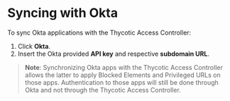 [title]: # (Sync Okta)
[tags]: # (thycotic access control)
[priority]: # (4)
# Syncing with Okta

To sync Okta applications with the Thycotic Access Controller:

1. Click __Okta__. 
1. Insert the Okta provided __API key__ and respective __subdomain URL__.

>**Note**: Synchronizing Okta apps with the Thycotic Access Controller allows the latter to apply Blocked Elements and Privileged URLs on those apps. Authentication to those apps will still be done through Okta and not through the Thycotic Access Controller.
